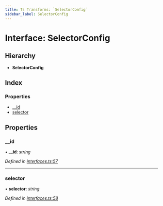 ```yaml
---
title: Ts Transforms: `SelectorConfig`
sidebar_label: SelectorConfig
---
```


# Interface: SelectorConfig

## Hierarchy

* **SelectorConfig**

## Index

### Properties

* [__id](selectorconfig.md#__id)
* [selector](selectorconfig.md#selector)

## Properties

###  __id

• **__id**: *string*

*Defined in [interfaces.ts:57](https://github.com/terascope/teraslice/blob/0ae31df4/packages/ts-transforms/src/interfaces.ts#L57)*

___

###  selector

• **selector**: *string*

*Defined in [interfaces.ts:58](https://github.com/terascope/teraslice/blob/0ae31df4/packages/ts-transforms/src/interfaces.ts#L58)*
